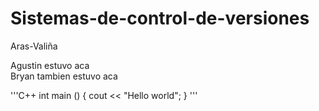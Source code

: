 # Sistemas-de-control-de-versiones
Aras-Valiña


Agustin estuvo aca <br>
Bryan tambien estuvo aca <br>

'''C++
int main () {
  cout << "Hello world";
}
'''
